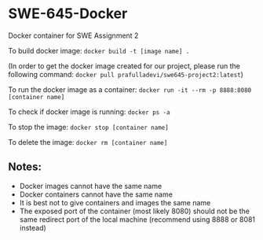 # SWE-645-Docker
Docker container for SWE Assignment 2

To build docker image: `docker build -t [image name] .`

(In order to get the docker image created for our project, please run the following command: `docker pull prafulladevi/swe645-project2:latest`)

To run the docker image as a container: `docker run -it --rm -p 8888:8080 [container name]`

To check if docker image is running: `docker ps -a`

To stop the image: `docker stop [container name]`

To delete the image: `docker rm [container name]`

Notes:
----------
- Docker images cannot have the same name
- Docker containers cannot have the same name
- It is best not to give containers and images the same name
- The exposed port of the container (most likely 8080) should not be the same redirect port of the local machine (recommend using 8888 or 8081 instead)
